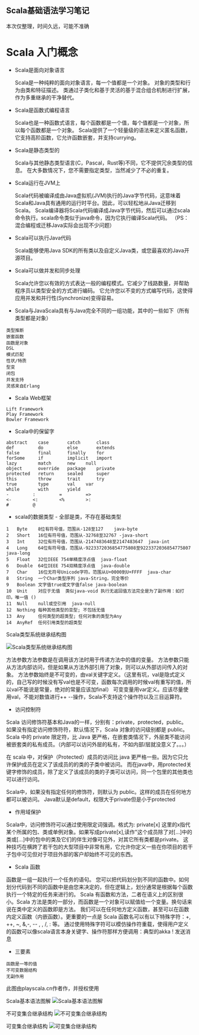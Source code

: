 Scala基础语法学习笔记
---

本次仅整理，时间久远，可能不准确

# Scala 入门概念
     
* Scala是面向对象语言
 
 
    Scala是一种纯粹的面向对象语言，每一个值都是一个对象。 对象的类型和行为由类和特征描述。
    类通过子类化和基于灵活的基于混合组合机制进行扩展，作为多重继承的干净替代。

* Scala是函数式编程语言

    
    Scala也是一种函数式语言，每个函数都是一个值，每个值都是一个对象，所以每个函数都是一个对象。
    Scala提供了一个轻量级的语法来定义匿名函数，它支持高阶函数，它允许函数嵌套，并支持currying。

* Scala是静态类型的


    Scala与其他静态类型语言(C，Pascal，Rust等)不同，它不提供冗余类型的信息。 在大多数情况下，您不需要指定类型，当然减少了不必的重复。

* Scala运行在JVM上


    Scala代码被编译成由Java虚拟机(JVM)执行的Java字节代码，这意味着Scala和Java具有通用的运行时平台。因此，可以轻松地从Java迁移到Scala。
    Scala编译器将Scala代码编译成Java字节代码，然后可以通过scala命令执行。scala命令类似于java命令，因为它执行编译Scala代码。
    （PS：混合编程或迁移Java实际会出现不少问题）

* Scala可以执行Java代码
    
    
    Scala能够使用Java SDK的所有类以及自定义Java类，或您最喜欢的Java开源项目。

* Scala可以做并发和同步处理
        

    Scala允许您以有效的方式表达一般的编程模式。它减少了线路数量，并帮助程序员以类型安全的方式进行编码。
    它允许您以不变的方式编写代码，这使得应用并发和并行性(Synchronize)变得容易。

* Scala与JavaScala具有与Java完全不同的一组功能，其中的一些如下（所有类型都是对象）

```
类型推断
嵌套函数
函数是对象
DSL
模式匹配
性状/特质
型变
闭包
并发支持
灵感来自Erlang
```

* Scala Web框架
        
```        
Lift Framework
Play Framework
Bowler Framework
```

* Scala中的保留字
  
```
abstract    case       catch      class
def         do         else       extends
false       final      finally    for
forSome     if         implicit   import
lazy	    match      new	  null
object      override   package    private
protected   return     sealed     super
this	    throw      trait      try
true	    type       val	  var
while       with       yield
-	      :         =         =>
<-	      <:        <%        >:
#	      @
```
     
* scala的数据类型 - 全部是类，不存在基础类型

```
1	Byte	8位有符号值，范围从-128至127    java-byte
2	Short   16位有符号值，范围从-32768至32767 -java-short
3	Int     32位有符号值，范围从-2147483648至2147483647  java-int
4	Long	64位有符号值，范围从-9223372036854775808至9223372036854775807  java-long
5	Float	32位IEEE 754单精度浮点值  java-float
6	Double	64位IEEE 754双精度浮点值  java-double
7	Char	16位无符号Unicode字符。范围从U+0000到U+FFFF  java-char
8	String	一个Char类型序列 java-String，完全等价
9	Boolean	文字值true或文字值false java-boolean
10	Unit	对应于无值  类似java-void 执行无返回值方法完全是为了副作用：如打印。唯一值 ()
11	Null	null或空引用  java-null
12	Nothing	每种其他类型的亚型; 不包括无值
13	Any     任何类型的超类型; 任何对象的类型为Any
14	AnyRef	任何引用类型的超类型
```

Scala类型系统继承结构图

![Scala类型系统继承结构图](https://github.com/jxnu-liguobin/cs-summary-reflection/blob/master/docs/public/image/scala%E7%B1%BB%E5%9E%8B%E7%B3%BB%E7%BB%9F%E7%BB%93%E6%9E%84.jpg)

方法参数方法参数是在调用该方法时用于传递方法中的值的变量。
方法参数只能从方法内部访问，但是如果从方法外部引用了对象，则可以从外部访问传入的对象。
方法参数始终是不可变的，由val关键字定义。（这里有坑，val是隐式定义的，自己写的时候没有写val也是不可变，函数每次调用的时候val有重写的值，所以val不能说是常量，绝对的常量应该加final）
可变变量用var定义。应该尽量使用val，不能对数值进行++ --操作，Scala不支持这个操作符以及三目运算符。

* 访问控制符

Scala 访问修饰符基本和Java的一样，分别有：private，protected，public。
如果没有指定访问修饰符符，默认情况下，Scala 对象的访问级别都是 public。
Scala 中的 private 限定符，比 Java 更严格，在嵌套类情况下，外层类不能访问被嵌套类的私有成员。（内部可以访问外层的私有，不如内部/层就没意义了。。。）

在 scala 中，对保护（Protected）成员的访问比 java 更严格一些。因为它只允许保护成员在定义了该成员的的类的子类中被访问。
而在java中，用protected关键字修饰的成员，除了定义了该成员的类的子类可以访问，同一个包里的其他类也可以进行访问。

Scala中，如果没有指定任何的修饰符，则默认为 public。这样的成员在任何地方都可以被访问。
Java默认是default，权限大于private但是小于protected

* 作用域保护

Scala中，访问修饰符可以通过使用限定词强调。格式为:
private[x]
这里的x指代某个所属的包、类或单例对象。如果写成private[x],读作"这个成员除了对[…]中的类或[…]中的包中的类及它们的伴生对像可见外，对其它所有类都是private。
这种技巧在横跨了若干包的大型项目中非常有用，它允许你定义一些在你项目的若干子包中可见但对于项目外部的客户却始终不可见的东西。

* Scala 函数

函数是一组一起执行一个任务的语句。 您可以把代码划分到不同的函数中。如何划分代码到不同的函数中是由您来决定的，但在逻辑上，划分通常是根据每个函数执行一个特定的任务来进行的。
Scala 有函数和方法，二者在语义上的区别很小。Scala 方法是类的一部分，而函数是一个对象可以赋值给一个变量。换句话来说在类中定义的函数即是方法。
我们可以在任何地方定义函数，甚至可以在函数内定义函数（内嵌函数）。更重要的一点是 Scala 函数名可以有以下特殊字符：+, ++, ~, &,-, -- , \, /, : 等。
通过使用特殊字符可以模仿操作符重载，使得用户定义的函数可以像scala语言本身关键字、操作符那样方便调用：典型的akka ! 发送消息


* 三要素
    
```
函数是一等的值
不可变数据结构
无副作用
```   
     
此图由playscala.cn作者作，并授权使用

Scala基本语法图解
![Scala基本语法图解](https://github.com/jxnu-liguobin/jxnu-liguobin.github.io/blob/master/public/image/Scala%E8%AF%AD%E6%B3%95%E5%9B%BE%E8%A7%A3.png)

不可变集合继承结构
![不可变集合继承结构](https://github.com/jxnu-liguobin/jxnu-liguobin.github.io/blob/master/public/image/immutable.png)

可变集合继承结构
![可变集合继承结构](https://github.com/jxnu-liguobin/jxnu-liguobin.github.io/blob/master/public/image/mutable.png)
